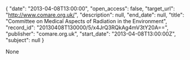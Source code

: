 {
  "date": "2013-04-08T13:00:00", 
  "open_access": false, 
  "target_url": "http://www.comare.org.uk/", 
  "description": null, 
  "end_date": null, 
  "title": "Committee on Medical Aspects of Radiation in the Environment", 
  "record_id": "20130408T130000/5/x4JrQ3RQkAg4mV3tY20A==", 
  "publisher": "comare.org.uk", 
  "start_date": "2013-04-08T13:00:00Z", 
  "subject": null
}

None